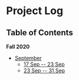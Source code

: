 # Project Log

## Table of Contents

**Fall 2020**
* [September](./september/README.md)
  * [17 Sep -- 23 Sep](./september/README.md#17-sep----23-sep)
  * [23 Sep -- 31 Sep](./september/README.md#24-sep----31-sep)
